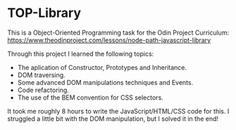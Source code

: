 # TOP-Library

This is a Object-Oriented Programming task for the Odin Project Curriculum: https://www.theodinproject.com/lessons/node-path-javascript-library

Through this project I learned the following topics:

* The aplication of Constructor, Prototypes and Inheritance.
* DOM traversing.
* Some advanced DOM manipulations techniques and Events.
* Code refactoring.
* The use of the BEM convention for CSS selectors.


It took me roughly 8 hours to write the JavaScript/HTML/CSS code for this. I struggled a little bit with the DOM manipulation, but I solved it in the end!
